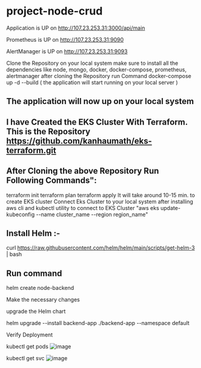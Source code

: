 # project-node-crud
Application is UP on http://107.23.253.31:3000/api/main

Prometheus is UP on http://107.23.253.31:9090

AlertManager is UP on http://107.23.253.31:9093

Clone the Repository on your local system make sure to install all the dependencies like node, mongo, docker, docker-compose, prometheus, alertmanager
after cloning the Repository 
run Command 
docker-compose up -d --build ( the application will start running on your local server )
## The application will now up on your local system
## I have Created the EKS Cluster With Terraform. This is the Repository https://github.com/kanhaumath/eks-terraform.git
## After Cloning the above Repository Run Following Commands":
 terraform init
 terraform plan
 terraform apply
It will take around 10-15 min. to create EKS cluster
Connect Eks Cluster to your local system after installing aws cli and kubectl utility
to connect to EKS Cluster
"aws eks update-kubeconfig --name cluster_name --region region_name"
## Install Helm  :-
curl https://raw.githubusercontent.com/helm/helm/main/scripts/get-helm-3 | bash

## Run command 
helm create node-backend 

Make the necessary changes

upgrade the Helm chart

helm upgrade --install backend-app ./backend-app --namespace default

Verify Deployment

kubectl get pods
![image](https://github.com/user-attachments/assets/4086e335-d34e-457e-ac75-08e8bcf5d2a4)

kubectl get svc
![image](https://github.com/user-attachments/assets/e1a8d19c-947f-49ad-baac-1b28e6703262)







